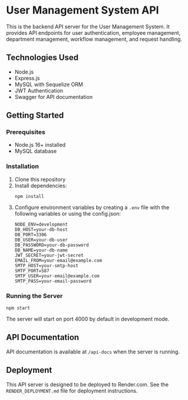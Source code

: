 # User Management System API

This is the backend API server for the User Management System. It provides API endpoints for user authentication, employee management, department management, workflow management, and request handling.

## Technologies Used

- Node.js
- Express.js
- MySQL with Sequelize ORM
- JWT Authentication
- Swagger for API documentation

## Getting Started

### Prerequisites

- Node.js 16+ installed
- MySQL database

### Installation

1. Clone this repository
2. Install dependencies:
   ```
   npm install
   ```
3. Configure environment variables by creating a `.env` file with the following variables or using the config.json:
   ```
   NODE_ENV=development
   DB_HOST=your-db-host
   DB_PORT=3306
   DB_USER=your-db-user
   DB_PASSWORD=your-db-password
   DB_NAME=your-db-name
   JWT_SECRET=your-jwt-secret
   EMAIL_FROM=your-email@example.com
   SMTP_HOST=your-smtp-host
   SMTP_PORT=587
   SMTP_USER=your-email@example.com
   SMTP_PASS=your-email-password
   ```

### Running the Server

```
npm start
```

The server will start on port 4000 by default in development mode.

## API Documentation

API documentation is available at `/api-docs` when the server is running.

## Deployment

This API server is designed to be deployed to Render.com. See the `RENDER_DEPLOYMENT.md` file for deployment instructions.
